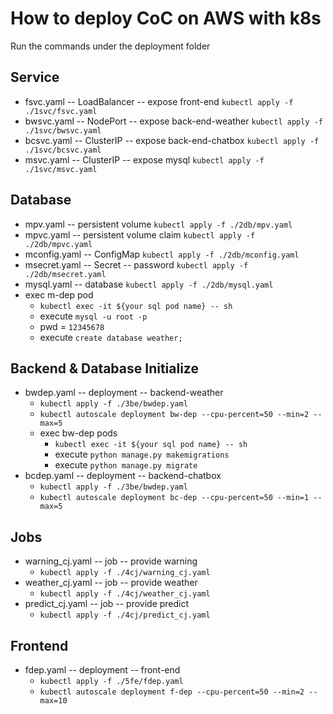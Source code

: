 # How to deploy CoC on AWS with k8s

Run the commands under the deployment folder

## Service
+ fsvc.yaml -- LoadBalancer -- expose front-end
  `kubectl apply -f ./1svc/fsvc.yaml`
+ bwsvc.yaml -- NodePort -- expose back-end-weather
  `kubectl apply -f ./1svc/bwsvc.yaml`
+ bcsvc.yaml -- ClusterIP -- expose back-end-chatbox
  `kubectl apply -f ./1svc/bcsvc.yaml`
+ msvc.yaml -- ClusterIP -- expose mysql
  `kubectl apply -f ./1svc/msvc.yaml`

## Database
+ mpv.yaml -- persistent volume
  `kubectl apply -f ./2db/mpv.yaml`
+ mpvc.yaml -- persistent volume claim
  `kubectl apply -f ./2db/mpvc.yaml`
+ mconfig.yaml -- ConfigMap
  `kubectl apply -f ./2db/mconfig.yaml`
+ msecret.yaml -- Secret -- password
  `kubectl apply -f ./2db/msecret.yaml`
+ mysql.yaml -- database
  `kubectl apply -f ./2db/mysql.yaml`
+ exec m-dep pod
  - `kubectl exec -it ${your sql pod name} -- sh`
  - execute `mysql -u root -p`
  - pwd =  `12345678`
  - execute `create database weather;`

## Backend & Database Initialize
+ bwdep.yaml -- deployment -- backend-weather
  - `kubectl apply -f ./3be/bwdep.yaml`
  -  `kubectl autoscale deployment bw-dep --cpu-percent=50 --min=2 --max=5`
  - exec bw-dep pods
    - `kubectl exec -it ${your sql pod name} -- sh`
    - execute `python manage.py makemigrations`
    - execute `python manage.py migrate`
+ bcdep.yaml -- deployment -- backend-chatbox
  - `kubectl apply -f ./3be/bwdep.yaml`
  - `kubectl autoscale deployment bc-dep --cpu-percent=50 --min=1 --max=5`

## Jobs
+ warning_cj.yaml -- job -- provide warning
  - `kubectl apply -f ./4cj/warning_cj.yaml`
+ weather_cj.yaml -- job -- provide weather
  - `kubectl apply -f ./4cj/weather_cj.yaml`
+ predict_cj.yaml -- job -- provide predict
  - `kubectl apply -f ./4cj/predict_cj.yaml`



## Frontend
+ fdep.yaml -- deployment -- front-end
  - `kubectl apply -f ./5fe/fdep.yaml`
  - `kubectl autoscale deployment f-dep --cpu-percent=50 --min=2 --max=10`
